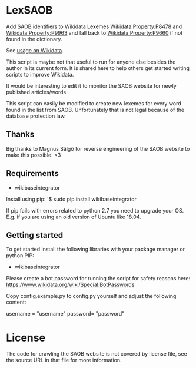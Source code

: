 # LexSAOB
Add SAOB identifiers to Wikidata Lexemes 
[Wikidata Property:P8478](https://www.wikidata.org/wiki/Property:P8478) and 
[Wikidata Property:P9963](https://www.wikidata.org/wiki/Property:P9963) 
and fall back to [Wikidata Property:P9660](https://www.wikidata.org/wiki/Property:P9660) 
if not found in the dictionary.

See [usage on Wikidata](https://w.wiki/3B7P). 

This script is maybe not that useful to run for anyone else besides the author in its current form. 
It is shared here to help others get started writing scripts to improve Wikidata.

It would be interesting to edit it to monitor the SAOB website for newly published articles/words.

This script can easily be modified to create new lexemes for every word found in the list from SAOB. 
Unfortunately that is not legal because of the database protection law.

## Thanks
Big thanks to Magnus Sälgö for reverse engineering of the SAOB website to make this possible. <3

## Requirements
* wikibaseintegrator

Install using pip:
`$ sudo pip install wikibaseintegrator

If pip fails with errors related to python 2.7 you need to upgrade your OS. 
E.g. if you are using an old version of Ubuntu like 18.04.

## Getting started
To get started install the following libraries with your package manager or
python PIP:
* wikibaseintegrator

Please create a bot password for running the script for
safety reasons here: https://www.wikidata.org/wiki/Special:BotPasswords

Copy config.example.py to config.py yourself and adjust the following
content:

username = "username"
password= "password"

# License
The code for crawling the SAOB website is not covered by license file, 
see the source URL in that file for more information.
